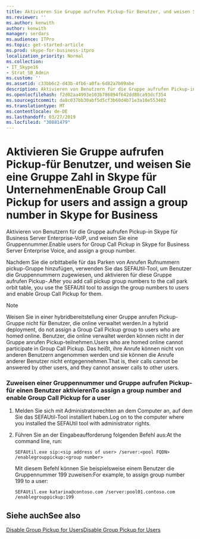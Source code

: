 ```yaml
---
title: Aktivieren Sie Gruppe aufrufen Pickup-für Benutzer, und weisen Sie eine Gruppe Zahl in Skype für Unternehmen
ms.reviewer: ''
ms.author: kenwith
author: kenwith
manager: serdars
ms.audience: ITPro
ms.topic: get-started-article
ms.prod: skype-for-business-itpro
localization_priority: Normal
ms.collection:
- IT_Skype16
- Strat_SB_Admin
ms.custom: ''
ms.assetid: c33bb6c2-d43b-4fb6-a0fa-6d82a7b09abe
description: Aktivieren von Benutzern für die Gruppe aufrufen Pickup-in Skype für Business Server Enterprise-VoIP, und weisen Sie eine Gruppennummer.
ms.openlocfilehash: f2d02aa4993e103b786894f642dd88ca93dcf354
ms.sourcegitcommit: da8c037bb30abf5d5cf3b60d4b71e3a10e553402
ms.translationtype: MT
ms.contentlocale: de-DE
ms.lasthandoff: 03/27/2019
ms.locfileid: "30881479"
---
```

# <a name="enable-group-call-pickup-for-users-and-assign-a-group-number-in-skype-for-business"></a><span data-ttu-id="c2906-103">Aktivieren Sie Gruppe aufrufen Pickup-für Benutzer, und weisen Sie eine Gruppe Zahl in Skype für Unternehmen</span><span class="sxs-lookup"><span data-stu-id="c2906-103">Enable Group Call Pickup for users and assign a group number in Skype for Business</span></span>

<span data-ttu-id="c2906-104">Aktivieren von Benutzern für die Gruppe aufrufen Pickup-in Skype für Business Server Enterprise-VoIP, und weisen Sie eine Gruppennummer.</span><span class="sxs-lookup"><span data-stu-id="c2906-104">Enable users for Group Call Pickup in Skype for Business Server Enterprise Voice, and assign a group number.</span></span>

<span data-ttu-id="c2906-105">Nachdem Sie die orbittabelle für das Parken von Anrufen Rufnummern pickup-Gruppe hinzufügen, verwenden Sie das SEFAUtil-Tool, um Benutzer die Gruppennummern zugewiesen, und aktivieren für diese Gruppe aufrufen Pickup-.</span><span class="sxs-lookup"><span data-stu-id="c2906-105">After you add call pickup group numbers to the call park orbit table, you use the SEFAUtil tool to assign the group numbers to users and enable Group Call Pickup for them.</span></span>

> [!NOTE]
> <span data-ttu-id="c2906-106">Weisen Sie in einer hybridbereitstellung einer Gruppe anrufen Pickup-Gruppe nicht für Benutzer, die online verwaltet werden.</span><span class="sxs-lookup"><span data-stu-id="c2906-106">In a hybrid deployment, do not assign a Group Call Pickup group to users who are homed online.</span></span> <span data-ttu-id="c2906-107">Benutzer, die online verwaltet werden können nicht in der Gruppe anrufen Pickup-teilnehmen.</span><span class="sxs-lookup"><span data-stu-id="c2906-107">Users who are homed online cannot participate in Group Call Pickup.</span></span> <span data-ttu-id="c2906-108">Das heißt, ihre Anrufe können nicht von anderen Benutzern angenommen werden und sie können die Anrufe anderer Benutzer nicht entgegennehmen.</span><span class="sxs-lookup"><span data-stu-id="c2906-108">That is, their calls cannot be answered by other users, and they cannot answer calls to other users.</span></span>

### <a name="to-assign-a-group-number-and-enable-group-call-pickup-for-a-user"></a><span data-ttu-id="c2906-109">Zuweisen einer Gruppennummer und Gruppe aufrufen Pickup-für einen Benutzer aktivieren</span><span class="sxs-lookup"><span data-stu-id="c2906-109">To assign a group number and enable Group Call Pickup for a user</span></span>

1. <span data-ttu-id="c2906-110">Melden Sie sich mit Administratorrechten an dem Computer an, auf dem Sie das SEFAUtil-Tool installiert haben.</span><span class="sxs-lookup"><span data-stu-id="c2906-110">Log on to the computer where you installed the SEFAUtil tool with administrator rights.</span></span>

2. <span data-ttu-id="c2906-111">Führen Sie an der Eingabeaufforderung folgenden Befehl aus:</span><span class="sxs-lookup"><span data-stu-id="c2906-111">At the command line, run:</span></span>

   ```
   SEFAUtil.exe sip:<sip address of user> /server:<pool FQDN> /enablegrouppickup:<group number>
   ```

    <span data-ttu-id="c2906-112">Mit diesem Befehl können Sie beispielsweise einem Benutzer die Gruppennummer 199 zuweisen:</span><span class="sxs-lookup"><span data-stu-id="c2906-112">For example, to assign group number 199 to a user:</span></span>

   ```
   SEFAUtil.exe katarina@contoso.com /server:pool01.contoso.com /enablegrouppickup:199
   ```

## <a name="see-also"></a><span data-ttu-id="c2906-113">Siehe auch</span><span class="sxs-lookup"><span data-stu-id="c2906-113">See also</span></span>

[<span data-ttu-id="c2906-114">Disable Group Pickup for Users</span><span class="sxs-lookup"><span data-stu-id="c2906-114">Disable Group Pickup for Users</span></span>](https://technet.microsoft.com/library/91b06f9e-2840-45a2-bbb3-6a29179b9a9f.aspx)

